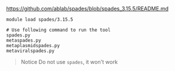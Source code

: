 https://github.com/ablab/spades/blob/spades_3.15.5/README.md       
```      
module load spades/3.15.5       

# Use following command to run the tool
spades.py 
metaspades.py
metaplasmidspades.py
metaviralspades.py
```
>Notice
>Do not use `spades`, it won't work
